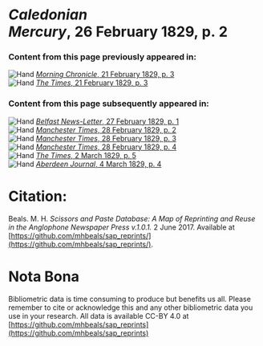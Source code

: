 # *Caledonian Mercury*, 26 February 1829, p. 2  
  
### Content from this page previously appeared in:  
![Hand](http://scissorsandpaste.net/wp-content/uploads/2017/06/smallhandpointer.png) [*Morning Chronicle*, 21 February 1829, p. 3](https://mhbeals.github.io/sap_html/Morning-Chronicle/Morning-Chronicle-21-February-1829-p-3)  
![Hand](http://scissorsandpaste.net/wp-content/uploads/2017/06/smallhandpointer.png) [*The Times*, 21 February 1829, p. 3](https://mhbeals.github.io/sap_html/The-Times/The-Times-21-February-1829-p-3)  
  
### Content from this page subsequently appeared in:  
![Hand](http://scissorsandpaste.net/wp-content/uploads/2017/06/smallhandpointer.png) [*Belfast News-Letter*, 27 February 1829, p. 1](https://mhbeals.github.io/sap_html/Belfast-News-Letter/Belfast-News-Letter-27-February-1829-p-1)  
![Hand](http://scissorsandpaste.net/wp-content/uploads/2017/06/smallhandpointer.png) [*Manchester Times*, 28 February 1829, p. 2](https://mhbeals.github.io/sap_html/Manchester-Times/Manchester-Times-28-February-1829-p-2)  
![Hand](http://scissorsandpaste.net/wp-content/uploads/2017/06/smallhandpointer.png) [*Manchester Times*, 28 February 1829, p. 3](https://mhbeals.github.io/sap_html/Manchester-Times/Manchester-Times-28-February-1829-p-3)  
![Hand](http://scissorsandpaste.net/wp-content/uploads/2017/06/smallhandpointer.png) [*Manchester Times*, 28 February 1829, p. 4](https://mhbeals.github.io/sap_html/Manchester-Times/Manchester-Times-28-February-1829-p-4)  
![Hand](http://scissorsandpaste.net/wp-content/uploads/2017/06/smallhandpointer.png) [*The Times*, 2 March 1829, p. 5](https://mhbeals.github.io/sap_html/The-Times/The-Times-2-March-1829-p-5)  
![Hand](http://scissorsandpaste.net/wp-content/uploads/2017/06/smallhandpointer.png) [*Aberdeen Journal*, 4 March 1829, p. 4](https://mhbeals.github.io/sap_html/Aberdeen-Journal/Aberdeen-Journal-4-March-1829-p-4)  


# Citation: 

Beals. M. H. *Scissors and Paste Database: A Map of Reprinting and Reuse in the Anglophone Newspaper Press v.1.0.1.* 2 June 2017. Available at [https://github.com/mhbeals/sap_reprints/](https://github.com/mhbeals/sap_reprints/). 

# Nota Bona

Bibliometric data is time consuming to produce but benefits us all. Please remember to cite or acknowledge this and any other bibliometric data you use in your research. All data is available CC-BY 4.0 at [https://github.com/mhbeals/sap_reprints](https://github.com/mhbeals/sap_reprints)